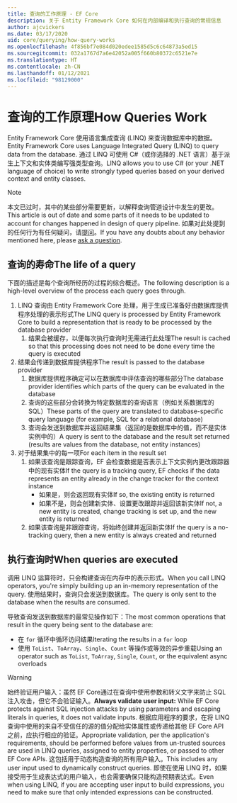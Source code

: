 ```yaml
---
title: 查询的工作原理 - EF Core
description: 关于 Entity Framework Core 如何在内部编译和执行查询的常规信息
author: ajcvickers
ms.date: 03/17/2020
uid: core/querying/how-query-works
ms.openlocfilehash: 4f856bf7e084d020edee1585d5c6c64873a5ed15
ms.sourcegitcommit: 032a1767d7a6e42052a005f660b80372c6521e7e
ms.translationtype: HT
ms.contentlocale: zh-CN
ms.lasthandoff: 01/12/2021
ms.locfileid: "98129000"
---
```

# <a name="how-queries-work"></a><span data-ttu-id="9bc05-103">查询的工作原理</span><span class="sxs-lookup"><span data-stu-id="9bc05-103">How Queries Work</span></span>

<span data-ttu-id="9bc05-104">Entity Framework Core 使用语言集成查询 (LINQ) 来查询数据库中的数据。</span><span class="sxs-lookup"><span data-stu-id="9bc05-104">Entity Framework Core uses Language Integrated Query (LINQ) to query data from the database.</span></span> <span data-ttu-id="9bc05-105">通过 LINQ 可使用 C#（或你选择的 .NET 语言）基于派生上下文和实体类编写强类型查询。</span><span class="sxs-lookup"><span data-stu-id="9bc05-105">LINQ allows you to use C# (or your .NET language of choice) to write strongly typed queries based on your derived context and entity classes.</span></span>

> [!NOTE]
> <span data-ttu-id="9bc05-106">本文已过时，其中的某些部分需要更新，以解释查询管道设计中发生的更改。</span><span class="sxs-lookup"><span data-stu-id="9bc05-106">This article is out of date and some parts of it needs to be updated to account for changes happened in design of query pipeline.</span></span> <span data-ttu-id="9bc05-107">如果对此处提到的任何行为有任何疑问，请[提问](https://github.com/dotnet/efcore/issues/new/choose)。</span><span class="sxs-lookup"><span data-stu-id="9bc05-107">If you have any doubts about any behavior mentioned here, please [ask a question](https://github.com/dotnet/efcore/issues/new/choose).</span></span>

## <a name="the-life-of-a-query"></a><span data-ttu-id="9bc05-108">查询的寿命</span><span class="sxs-lookup"><span data-stu-id="9bc05-108">The life of a query</span></span>

<span data-ttu-id="9bc05-109">下面的描述是每个查询所经历的过程的综合概述。</span><span class="sxs-lookup"><span data-stu-id="9bc05-109">The following description is a high-level overview of the process each query goes through.</span></span>

1. <span data-ttu-id="9bc05-110">LINQ 查询由 Entity Framework Core 处理，用于生成已准备好由数据库提供程序处理的表示形式</span><span class="sxs-lookup"><span data-stu-id="9bc05-110">The LINQ query is processed by Entity Framework Core to build a representation that is ready to be processed by the database provider</span></span>
   1. <span data-ttu-id="9bc05-111">结果会被缓存，以便每次执行查询时无需进行此处理</span><span class="sxs-lookup"><span data-stu-id="9bc05-111">The result is cached so that this processing does not need to be done every time the query is executed</span></span>
2. <span data-ttu-id="9bc05-112">结果会传递到数据库提供程序</span><span class="sxs-lookup"><span data-stu-id="9bc05-112">The result is passed to the database provider</span></span>
   1. <span data-ttu-id="9bc05-113">数据库提供程序确定可以在数据库中评估查询的哪些部分</span><span class="sxs-lookup"><span data-stu-id="9bc05-113">The database provider identifies which parts of the query can be evaluated in the database</span></span>
   2. <span data-ttu-id="9bc05-114">查询的这些部分会转换为特定数据库的查询语言（例如关系数据库的 SQL）</span><span class="sxs-lookup"><span data-stu-id="9bc05-114">These parts of the query are translated to database-specific query language (for example, SQL for a relational database)</span></span>
   3. <span data-ttu-id="9bc05-115">查询会发送到数据库并返回结果集（返回的是数据库中的值，而不是实体实例中的）</span><span class="sxs-lookup"><span data-stu-id="9bc05-115">A query is sent to the database and the result set returned (results are values from the database, not entity instances)</span></span>
3. <span data-ttu-id="9bc05-116">对于结果集中的每一项</span><span class="sxs-lookup"><span data-stu-id="9bc05-116">For each item in the result set</span></span>
   1. <span data-ttu-id="9bc05-117">如果该查询是跟踪查询，EF 会检查数据是否表示上下文实例内更改跟踪器中的现有实体</span><span class="sxs-lookup"><span data-stu-id="9bc05-117">If the query is a tracking query, EF checks if the data represents an entity already in the change tracker for the context instance</span></span>
      * <span data-ttu-id="9bc05-118">如果是，则会返回现有实体</span><span class="sxs-lookup"><span data-stu-id="9bc05-118">If so, the existing entity is returned</span></span>
      * <span data-ttu-id="9bc05-119">如果不是，则会创建新实体、设置更改跟踪并返回该新实体</span><span class="sxs-lookup"><span data-stu-id="9bc05-119">If not, a new entity is created, change tracking is set up, and the new entity is returned</span></span>
   2. <span data-ttu-id="9bc05-120">如果该查询是非跟踪查询，将始终创建并返回新实体</span><span class="sxs-lookup"><span data-stu-id="9bc05-120">If the query is a no-tracking query, then a new entity is always created and returned</span></span>

## <a name="when-queries-are-executed"></a><span data-ttu-id="9bc05-121">执行查询时</span><span class="sxs-lookup"><span data-stu-id="9bc05-121">When queries are executed</span></span>

<span data-ttu-id="9bc05-122">调用 LINQ 运算符时，只会构建查询在内存中的表示形式。</span><span class="sxs-lookup"><span data-stu-id="9bc05-122">When you call LINQ operators, you're simply building up an in-memory representation of the query.</span></span> <span data-ttu-id="9bc05-123">使用结果时，查询只会发送到数据库。</span><span class="sxs-lookup"><span data-stu-id="9bc05-123">The query is only sent to the database when the results are consumed.</span></span>

<span data-ttu-id="9bc05-124">导致查询发送到数据库的最常见操作如下：</span><span class="sxs-lookup"><span data-stu-id="9bc05-124">The most common operations that result in the query being sent to the database are:</span></span>

* <span data-ttu-id="9bc05-125">在 `for` 循环中循环访问结果</span><span class="sxs-lookup"><span data-stu-id="9bc05-125">Iterating the results in a `for` loop</span></span>
* <span data-ttu-id="9bc05-126">使用 `ToList`、`ToArray`、`Single`、`Count` 等操作或等效的异步重载</span><span class="sxs-lookup"><span data-stu-id="9bc05-126">Using an operator such as `ToList`, `ToArray`, `Single`, `Count`, or the equivalent async overloads</span></span>

> [!WARNING]
> <span data-ttu-id="9bc05-127">始终验证用户输入：虽然 EF Core通过在查询中使用参数和转义文字来防止 SQL 注入攻击，但它不会验证输入。</span><span class="sxs-lookup"><span data-stu-id="9bc05-127">**Always validate user input:** While EF Core protects against SQL injection attacks by using parameters and escaping literals in queries, it does not validate inputs.</span></span> <span data-ttu-id="9bc05-128">根据应用程序的要求，在将 LINQ 查询中使用的来自不受信任的源的值分配给实体属性或传递给其他 EF Core API 之前，应执行相应的验证。</span><span class="sxs-lookup"><span data-stu-id="9bc05-128">Appropriate validation, per the application's requirements, should be performed before values from un-trusted sources are used in LINQ queries, assigned to entity properties, or passed to other EF Core APIs.</span></span> <span data-ttu-id="9bc05-129">这包括用于动态构造查询的所有用户输入。</span><span class="sxs-lookup"><span data-stu-id="9bc05-129">This includes any user input used to dynamically construct queries.</span></span> <span data-ttu-id="9bc05-130">即使在使用 LINQ 时，如果接受用于生成表达式的用户输入，也会需要确保只能构造预期表达式。</span><span class="sxs-lookup"><span data-stu-id="9bc05-130">Even when using LINQ, if you are accepting user input to build expressions, you need to make sure that only intended expressions can be constructed.</span></span>
